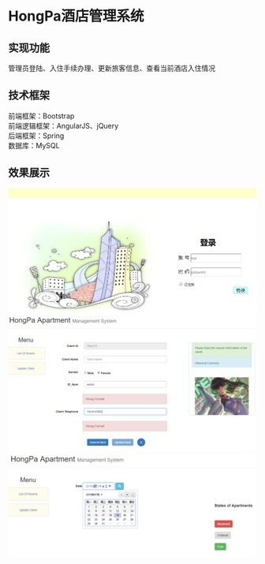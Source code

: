 # HongPa酒店管理系统
## 实现功能
管理员登陆、入住手续办理、更新旅客信息、查看当前酒店入住情况
## 技术框架
前端框架：Bootstrap   
前端逻辑框架：AngularJS、jQuery  
后端框架：Spring  
数据库：MySQL  
## 效果展示
![image](https://github.com/CharlesHaPa/JavaWeb-HongPa/blob/master/display/1.png)
![image](https://github.com/CharlesHaPa/JavaWeb-HongPa/blob/master/display/2.png)
![image](https://github.com/CharlesHaPa/JavaWeb-HongPa/blob/master/display/3.png)
